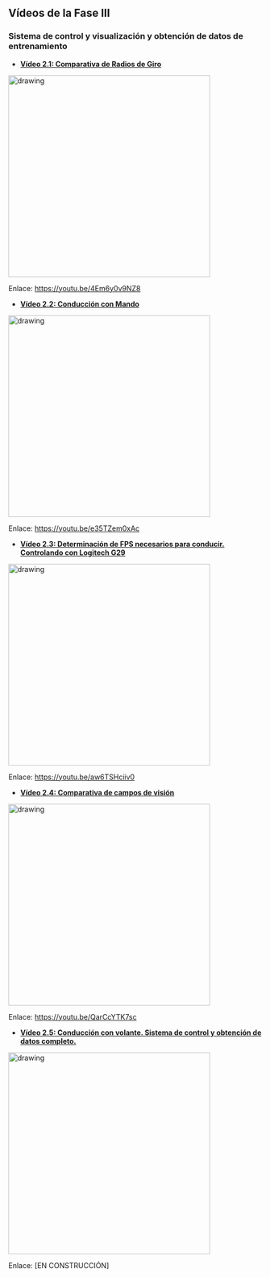 ## Vídeos de la Fase III
### Sistema de control y visualización y obtención de datos de entrenamiento

- [**Vídeo 2.1: Comparativa de Radios de Giro**][video1]

<a title="Vídeo 2.1: Comparativa de Radios de Giro" href=https://youtu.be/4Em6y0v9NZ8 target="_blank"><img src="https://i.imgur.com/Mks6Mxe.png" alt="drawing" width="400"/></a>

Enlace: https://youtu.be/4Em6y0v9NZ8

- [**Vídeo 2.2: Conducción con Mando**][video2]

<a title="Vídeo 2.2: Conducción con Mando" href="https://youtu.be/e35TZem0xAc" target="_blank"><img src="https://i.imgur.com/ImXtQpi.png" alt="drawing" width="400"/></a>

Enlace: https://youtu.be/e35TZem0xAc

- [**Vídeo 2.3: Determinación de FPS necesarios para conducir. Controlando con Logitech G29**][video3]

<a title="Vídeo 2.3: Determinación de FPS necesarios para conducir" href="https://youtu.be/aw6TSHciiv0" target="_blank"><img src="https://i.imgur.com/tCuCSW4.png" alt="drawing" width="400"/></a>

Enlace: https://youtu.be/aw6TSHciiv0

- [**Vídeo 2.4: Comparativa de campos de visión**][video4]

<a title="Vídeo 2.4: Comparativa de campos de visión" href="https://youtu.be/QarCcYTK7sc" target="_blank"><img src="https://i.imgur.com/uX5lWW8.png" alt="drawing" width="400"/></a>

Enlace: https://youtu.be/QarCcYTK7sc

- [**Vídeo 2.5: Conducción con volante. Sistema de control y obtención de datos completo.**][video5]

<a title="Vídeo 2.5: Conducción con volante. Sistema de control y obtención de datos completo." href="https://sitgesinfoguia.com/wp-content/uploads/2015/07/obras.jpg" target="_blank"><img src="https://sitgesinfoguia.com/wp-content/uploads/2015/07/obras.jpg" alt="drawing" width="400"/></a>

Enlace: [EN CONSTRUCCIÓN]

[video1]: https://youtu.be/4Em6y0v9NZ8
[video2]: https://youtu.be/e35TZem0xAc
[video3]: https://youtu.be/aw6TSHciiv0
[video4]: https://youtu.be/QarCcYTK7sc
[video5]: https://sitgesinfoguia.com/wp-content/uploads/2015/07/obras.jpg
